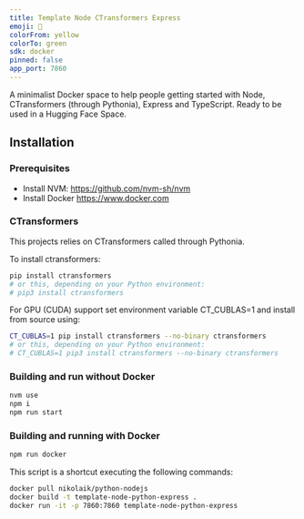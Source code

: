 ```yaml
---
title: Template Node CTransformers Express
emoji: 🐍
colorFrom: yellow
colorTo: green
sdk: docker
pinned: false
app_port: 7860
---
```


A minimalist Docker space to help people getting started with Node, CTransformers (through Pythonia), Express and TypeScript.
Ready to be used in a Hugging Face Space.

## Installation

### Prerequisites

- Install NVM: https://github.com/nvm-sh/nvm
- Install Docker https://www.docker.com

### CTransformers

This projects relies on CTransformers called through Pythonia.



To install ctransformers:

```bash
pip install ctransformers
# or this, depending on your Python environment:
# pip3 install ctransformers
```

For GPU (CUDA) support set environment variable CT_CUBLAS=1 and install from source using:

```bash
CT_CUBLAS=1 pip install ctransformers --no-binary ctransformers
# or this, depending on your Python environment:
# CT_CUBLAS=1 pip3 install ctransformers --no-binary ctransformers
```

### Building and run without Docker

```bash
nvm use
npm i
npm run start
```

### Building and running with Docker

```bash
npm run docker
```

This script is a shortcut executing the following commands:

```bash
docker pull nikolaik/python-nodejs
docker build -t template-node-python-express .
docker run -it -p 7860:7860 template-node-python-express
```
